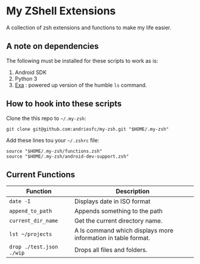 # My ZShell Extensions

A collection of zsh extensions and functions to make my life easier.

## A note on dependencies

The following must be installed for these scripts to work as is:

1. Android SDK
2. Python 3
3. [Exa](https://github.com/ogham/exa)  : powered up version of the humble `ls` command.

## How to hook into these scripts

Clone the this repo to `~/.my-zsh`:

```shell
git clone git@github.com:andriesfc/my-zsh.git "$HOME/.my-zsh"
```

Add these lines tou your `~/.zshrc` file:

```shell
source "$HOME/.my-zsh/functions.zsh"
source "$HOME/.my-zsh/android-dev-support.zsh"
```

## Current Functions

| Function                 | Description                                                   |
| ------------------------ | ------------------------------------------------------------- |
| `date -I`                | Displays date in ISO format                                   |
| `append_to_path`         | Appends something to the path                                 |
| `current_dir_name`       | Get the current directory name.                               |
| `lst ~/projects`         | A ls command which displays more information in table format. |
| `drop ./test.json ./wip` | Drops all files and folders.                                  |
